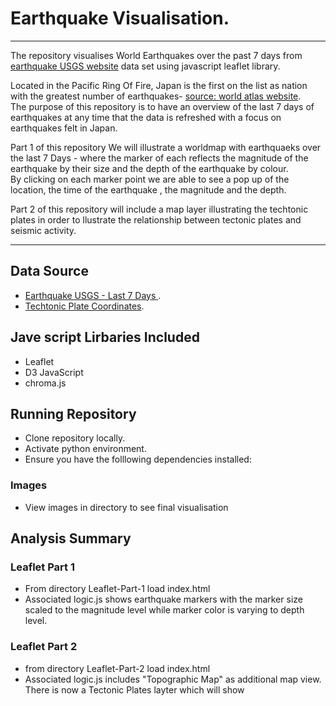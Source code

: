 # Earthquake Visualisation.
--------------
The repository visualises World Earthquakes over the past 7 days from [earthquake USGS website](https://earthquake.usgs.gov/earthquakes/feed/v1.0/geojson.php) data set using javascript leaflet library.  

Located in the Pacific Ring Of Fire, Japan is the first on the list as nation with the greatest number of earthquakes- [source: world atlas website](https://www.worldatlas.com/articles/the-world-s-10-most-earthquake-prone-countries.html).  
The purpose of this repository is to have an overview of the last 7 days of earthquakes at any time that the data is refreshed with a focus on earthquakes felt in Japan.  
  
Part 1 of this repository We will illustrate a worldmap with earthquaeks over the last 7 Days - where the marker of each reflects the magnitude of the earthquake by their size and the depth of the earthquake by colour.   
By clicking on each marker point we are able to see a pop up of the location, the time of the earthquake , the magnitude and the depth.

  
Part 2 of this repository will include a map layer illustrating the techtonic plates in order to llustrate the relationship between tectonic plates and seismic activity. 

--------------

## Data Source
- [Earthquake USGS - Last 7 Days ](https://earthquake.usgs.gov/earthquakes/feed/v1.0/summary/all_week.geojson).  
- [Techtonic Plate Coordinates](https://github.com/fraxen/tectonicplates).  

## Jave script Lirbaries Included 
- Leaflet 
- D3 JavaScript
- chroma.js 
    
## Running Repository 
- Clone repository locally.
- Activate python environment.
- Ensure you have the folllowing dependencies installed:

    
### Images
- View images in directory to see final visualisation

## Analysis Summary
### Leaflet Part 1
- From directory Leaflet-Part-1 load index.html
- Associated logic.js shows earthquake markers with the marker size scaled to the magnitude level while marker color is varying to depth level.  

    
### Leaflet Part 2
- from directory Leaflet-Part-2 load index.html
- Associated logic.js includes "Topographic Map" as additional map view.  
    There is now a Tectonic Plates layter which will show 
